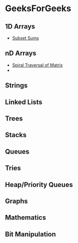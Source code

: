 # GeeksForGeeks

## 1D Arrays

* [Subset Sums](../problem-solutions/1d-array-problems/subset-sums.md)

## nD Arrays

* [Spiral Traversal of Matrix](../problem-solutions/2d-array-problems/spiral-traversal-of-matrix.md)
* 
## Strings

## Linked Lists

## Trees

## Stacks

## Queues

## Tries

## Heap/Priority Queues

## Graphs

## Mathematics

## Bit Manipulation



